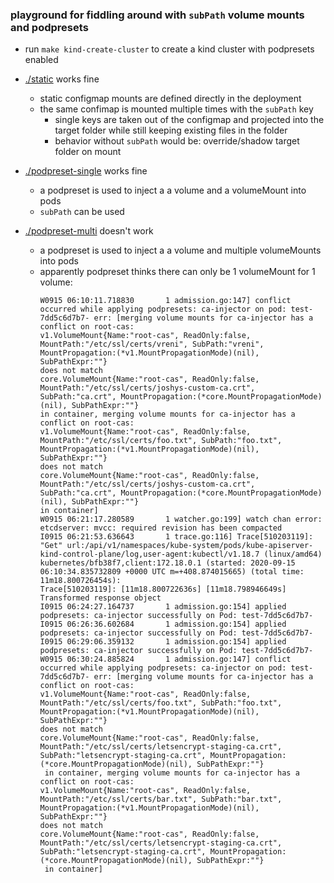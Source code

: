 ### playground for fiddling around with `subPath` volume mounts and podpresets

- run `make kind-create-cluster` to create a kind cluster with podpresets enabled

- [./static](./static) works fine
  - static configmap mounts are defined directly in the deployment
  - the same confimap is mounted multiple times with the `subPath` key
    - single keys are taken out of the configmap and projected into the target folder while still keeping existing files in the folder
    - behavior without `subPath` would be: override/shadow target folder on mount

- [./podpreset-single](./podpreset-single) works fine
  - a podpreset is used to inject a a volume and a volumeMount into pods
  - `subPath` can be used

- [./podpreset-multi](./podpreset-multi) doesn't work
  - a podpreset is used to inject a a volume and multiple volumeMounts into pods
  - apparently podpreset thinks there can only be 1 volumeMount for 1 volume:
    ```
    W0915 06:10:11.718830       1 admission.go:147] conflict occurred while applying podpresets: ca-injector on pod: test-7dd5c6d7b7- err: [merging volume mounts for ca-injector has a conflict on root-cas: 
    v1.VolumeMount{Name:"root-cas", ReadOnly:false, MountPath:"/etc/ssl/certs/vreni", SubPath:"vreni", MountPropagation:(*v1.MountPropagationMode)(nil), SubPathExpr:""}
    does not match
    core.VolumeMount{Name:"root-cas", ReadOnly:false, MountPath:"/etc/ssl/certs/joshys-custom-ca.crt", SubPath:"ca.crt", MountPropagation:(*core.MountPropagationMode)(nil), SubPathExpr:""}
    in container, merging volume mounts for ca-injector has a conflict on root-cas: 
    v1.VolumeMount{Name:"root-cas", ReadOnly:false, MountPath:"/etc/ssl/certs/foo.txt", SubPath:"foo.txt", MountPropagation:(*v1.MountPropagationMode)(nil), SubPathExpr:""}
    does not match
    core.VolumeMount{Name:"root-cas", ReadOnly:false, MountPath:"/etc/ssl/certs/joshys-custom-ca.crt", SubPath:"ca.crt", MountPropagation:(*core.MountPropagationMode)(nil), SubPathExpr:""}
    in container]
    W0915 06:21:17.280589       1 watcher.go:199] watch chan error: etcdserver: mvcc: required revision has been compacted
    I0915 06:21:53.636643       1 trace.go:116] Trace[510203119]: "Get" url:/api/v1/namespaces/kube-system/pods/kube-apiserver-kind-control-plane/log,user-agent:kubectl/v1.18.7 (linux/amd64) kubernetes/bfb38f7,client:172.18.0.1 (started: 2020-09-15 06:10:34.835732809 +0000 UTC m=+408.874015665) (total time: 11m18.800726454s):
    Trace[510203119]: [11m18.800722636s] [11m18.798946649s] Transformed response object
    I0915 06:24:27.164737       1 admission.go:154] applied podpresets: ca-injector successfully on Pod: test-7dd5c6d7b7- 
    I0915 06:26:36.602684       1 admission.go:154] applied podpresets: ca-injector successfully on Pod: test-7dd5c6d7b7- 
    I0915 06:29:06.359132       1 admission.go:154] applied podpresets: ca-injector successfully on Pod: test-7dd5c6d7b7- 
    W0915 06:30:24.885824       1 admission.go:147] conflict occurred while applying podpresets: ca-injector on pod: test-7dd5c6d7b7- err: [merging volume mounts for ca-injector has a conflict on root-cas: 
    v1.VolumeMount{Name:"root-cas", ReadOnly:false, MountPath:"/etc/ssl/certs/foo.txt", SubPath:"foo.txt", MountPropagation:(*v1.MountPropagationMode)(nil), SubPathExpr:""}
    does not match
    core.VolumeMount{Name:"root-cas", ReadOnly:false, MountPath:"/etc/ssl/certs/letsencrypt-staging-ca.crt", SubPath:"letsencrypt-staging-ca.crt", MountPropagation:(*core.MountPropagationMode)(nil), SubPathExpr:""}
     in container, merging volume mounts for ca-injector has a conflict on root-cas: 
    v1.VolumeMount{Name:"root-cas", ReadOnly:false, MountPath:"/etc/ssl/certs/bar.txt", SubPath:"bar.txt", MountPropagation:(*v1.MountPropagationMode)(nil), SubPathExpr:""}
    does not match
    core.VolumeMount{Name:"root-cas", ReadOnly:false, MountPath:"/etc/ssl/certs/letsencrypt-staging-ca.crt", SubPath:"letsencrypt-staging-ca.crt", MountPropagation:(*core.MountPropagationMode)(nil), SubPathExpr:""}
     in container]
    ```
